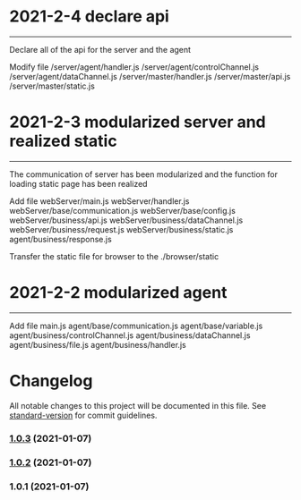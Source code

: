 # 2021-2-4   declare api
---
 Declare all of the api for the server and the agent

Modify file
  /server/agent/handler.js
  /server/agent/controlChannel.js
  /server/agent/dataChannel.js
  /server/master/handler.js
  /server/master/api.js
  /server/master/static.js

# 2021-2-3   modularized server and realized static
---
The communication of server has been modularized and the function for loading static page has been realized

Add file
  webServer/main.js
  webServer/handler.js
  webServer/base/communication.js 
  webServer/base/config.js
  webServer/business/api.js
  webServer/business/dataChannel.js
  webServer/business/request.js
  webServer/business/static.js
  agent/business/response.js

Transfer the static file for browser to the ./browser/static


# 2021-2-2   modularized agent
---

Add file
  main.js
  agent/base/communication.js 
  agent/base/variable.js
  agent/business/controlChannel.js
  agent/business/dataChannel.js
  agent/business/file.js
  agent/business/handler.js



# Changelog

All notable changes to this project will be documented in this file. See [standard-version](https://github.com/conventional-changelog/standard-version) for commit guidelines.

### [1.0.3](https://github.com/soupor/socket/compare/v1.0.2...v1.0.3) (2021-01-07)

### [1.0.2](https://github.com/soupor/socket/compare/v1.0.1...v1.0.2) (2021-01-07)

### 1.0.1 (2021-01-07)
